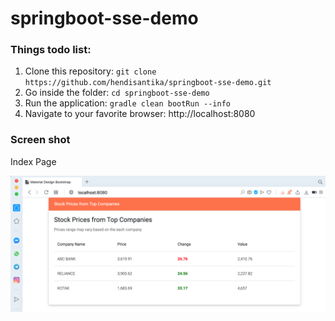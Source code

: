 # springboot-sse-demo
### Things todo list:
1. Clone this repository: `git clone https://github.com/hendisantika/springboot-sse-demo.git`
2. Go inside the folder: `cd springboot-sse-demo`
3. Run the application: `gradle clean bootRun --info`
4. Navigate to your favorite browser: http://localhost:8080

### Screen shot

Index Page

![Index Page](img/sse.png "Index Page")
